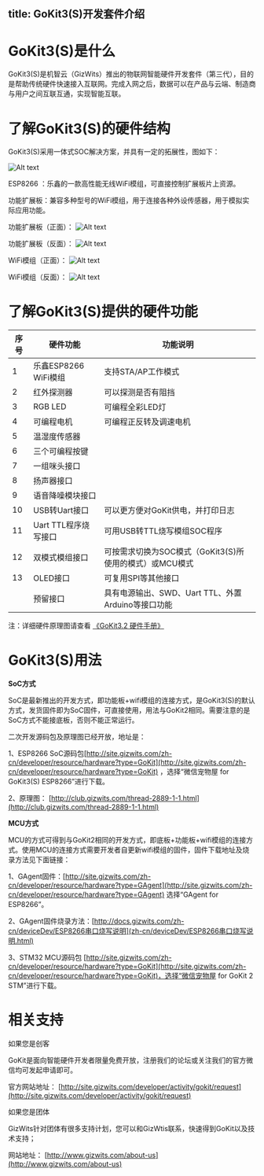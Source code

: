title: GoKit3(S)开发套件介绍
---


#   GoKit3(S)是什么

GoKit3(S)是机智云（GizWits）推出的物联网智能硬件开发套件（第三代），目的是帮助传统硬件快速接入互联网。完成入网之后，数据可以在产品与云端、制造商与用户之间互联互通，实现智能互联。

#  了解GoKit3(S)的硬件结构

GoKit3(S)采用一体式SOC解决方案，并具有一定的拓展性，图如下：

![Alt text](/assets/zh-cn/deviceDev/WiFiSOC/intro/1.png)

ESP8266 ：乐鑫的一款高性能无线WiFi模组，可直接控制扩展板片上资源。

功能扩展板：兼容多种型号的WiFi模组，用于连接各种外设传感器，用于模拟实际应用功能。

功能扩展板（正面）：
![Alt text](/assets/zh-cn/deviceDev/WiFiSOC/intro/6.png)



功能扩展板（反面）：
![Alt text](/assets/zh-cn/deviceDev/WiFiSOC/intro/2.png)



WiFi模组（正面）：
![Alt text](/assets/zh-cn/deviceDev/WiFiSOC/intro/3.png)




WiFi模组（反面）：
![Alt text](/assets/zh-cn/deviceDev/WiFiSOC/intro/4.png)

#  了解GoKit3(S)提供的硬件功能

| 序号 | 硬件功能 | 功能说明 |
| --- | --- | --- |
| 1 | 乐鑫ESP8266 WiFi模组 | ⽀持STA/AP⼯作模式 |
| 2 | 红外探测器 | 可以探测是否有阻挡 |
| 3 | RGB LED | 可编程全彩LED灯 |
| 4 | 可编程电机 | 可编程正反转及调速电机 |
| 5 | 温湿度传感器 |   |
| 6 | 三个可编程按键 |   |
| 7 | 一组咪头接口 |   |
| 8 | 扬声器接口 |   |
| 9 | 语音降噪模块接口 |   |
| 10 | USB转Uart接口 | 可以更方便对GoKit供电，并打印日志 |
| 11 | Uart TTL程序烧写接口 | 可用USB转TTL烧写模组SOC程序 |
| 12 | 双模式模组接口 | 可按需求切换为SOC模式（GoKit3(S)所使用的模式）或MCU模式 |
| 13 | OLED接口 | 可复用SPI等其他接口 |
|   | 预留接口 | 具有电源输出、SWD、Uart TTL、外置Arduino等接口功能 |

注：详细硬件原理图请查看 [《GoKit3.2 硬件手册》](/zh-cn/deviceDev/Gokit3/GoKit3硬件手册.html)

#  GoKit3(S)用法

**SoC方式**

SoC是最新推出的开发方式，即功能板+wifi模组的连接方式，是GoKit3(S)的默认方式，发货固件即为SoC固件，可直接使用，用法与GoKit2相同。需要注意的是SoC方式不能接底板，否则不能正常运行。

二次开发源码包及原理图已经开放，地址是：

1、ESP8266 SoC源码包[http://site.gizwits.com/zh-cn/developer/resource/hardware?type=GoKit](http://site.gizwits.com/zh-cn/developer/resource/hardware?type=GoKit) ，选择“微信宠物屋 for GoKit3(S) ESP8266”进行下载。

2、原理图： [http://club.gizwits.com/thread-2889-1-1.html](http://club.gizwits.com/thread-2889-1-1.html)

**MCU方式**

MCU的方式可得到与GoKit2相同的开发方式，即底板+功能板+wifi模组的连接方式。使用MCU的连接方式需要开发者自更新wifi模组的固件，固件下载地址及烧录方法见下面链接：

1、GAgent固件：[http://site.gizwits.com/zh-cn/developer/resource/hardware?type=GAgent](http://site.gizwits.com/zh-cn/developer/resource/hardware?type=GAgent) 选择“GAgent for ESP8266”。

2、GAgent固件烧录方法：[http://docs.gizwits.com/zh-cn/deviceDev/ESP8266串口烧写说明](zh-cn/deviceDev/ESP8266串口烧写说明.html)

3、STM32 MCU源码包 [http://site.gizwits.com/zh-cn/developer/resource/hardware?type=GoKit](http://site.gizwits.com/zh-cn/developer/resource/hardware?type=GoKit)，选择“微信宠物屋 for GoKit 2 STM”进行下载。

#  相关支持

如果您是创客

GoKit是面向智能硬件开发者限量免费开放，注册我们的论坛或关注我们的官方微信均可发起申请即可。

官方网站地址： [http://site.gizwits.com/developer/activity/gokit/request](http://site.gizwits.com/developer/activity/gokit/request)

如果您是团体

GizWits针对团体有很多支持计划，您可以和GizWtis联系，快速得到GoKit以及技术支持；

网站地址： [http://www.gizwits.com/about-us](http://www.gizwits.com/about-us)
